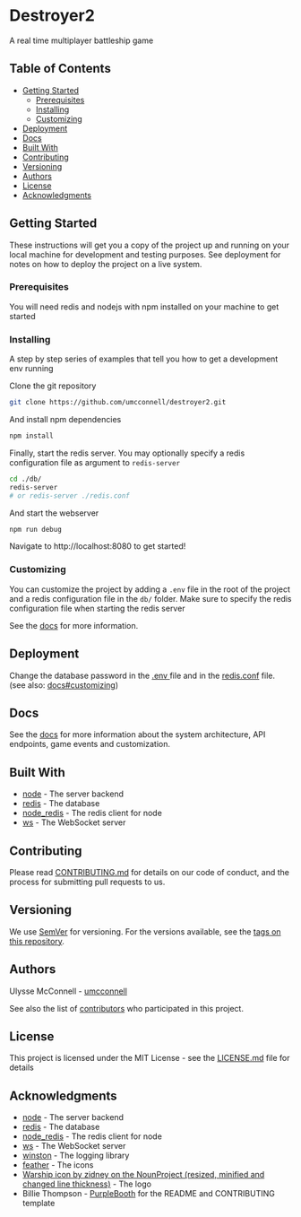 # Destroyer2

A real time multiplayer battleship game

## Table of Contents

-   [Getting Started](#getting-started)
    -   [Prerequisites](#prerequisites)
    -   [Installing](#installing)
    -   [Customizing](#customizing)
-   [Deployment](#deployment)
-   [Docs](#docs)
-   [Built With](#built-with)
-   [Contributing](#contributing)
-   [Versioning](#versioning)
-   [Authors](#authors)
-   [License](#license)
-   [Acknowledgments](#acknowledgments)

## Getting Started

These instructions will get you a copy of the project up and running on your local machine for development and testing purposes. See deployment for notes on how to deploy the project on a live system.

### Prerequisites

You will need redis and nodejs with npm installed on your machine to get started

### Installing

A step by step series of examples that tell you how to get a development env running

Clone the git repository

```bash
git clone https://github.com/umcconnell/destroyer2.git
```

And install npm dependencies

```bash
npm install
```

Finally, start the redis server.
You may optionally specify a redis configuration file as argument to `redis-server`

```bash
cd ./db/
redis-server
# or redis-server ./redis.conf
```

And start the webserver

```bash
npm run debug
```

Navigate to http://localhost:8080 to get started!

### Customizing

You can customize the project by adding a `.env` file in the root of the project and a redis configuration file in the `db/` folder. Make sure to specify the redis configuration file when starting the redis server

See the [docs](/docs/docs.md#customizing) for more information.

## Deployment

Change the database password in the [.env ](.env) file and in the [redis.conf](db/redis.conf) file. (see also: [docs#customizing](/docs/docs.md#customizing))

## Docs

See the [docs](docs/docs.md) for more information about the system architecture, API endpoints, game events and customization.

## Built With

-   [node](https://nodejs.org/) - The server backend
-   [redis](https://redis.io/) - The database
-   [node_redis](https://github.com/NodeRedis/node_redis) - The redis client for node
-   [ws](https://github.com/websockets/ws) - The WebSocket server

## Contributing

Please read [CONTRIBUTING.md](CONTRIBUTING.md) for details on our code of conduct, and the process for submitting pull requests to us.

## Versioning

We use [SemVer](http://semver.org/) for versioning. For the versions available, see the [tags on this repository](https://github.com/umcconnell/destroyer2/tags).

## Authors

Ulysse McConnell - [umcconnell](https://github.com/umcconnell/)

See also the list of [contributors](https://github.com/umcconnell/destroyer2/contributors) who participated in this project.

## License

This project is licensed under the MIT License - see the [LICENSE.md](LICENSE.md) file for details

## Acknowledgments

-   [node](https://nodejs.org/) - The server backend
-   [redis](https://redis.io/) - The database
-   [node_redis](https://github.com/NodeRedis/node_redis) - The redis client for node
-   [ws](https://github.com/websockets/ws) - The WebSocket server
-   [winston](https://github.com/winstonjs/winston) - The logging library
-   [feather](https://github.com/feathericons/feather) - The icons
-   [Warship icon by zidney on the NounProject (resized, minified and changed line thickness)](https://thenounproject.com/term/warship/1597472/) - The logo
-   Billie Thompson - [PurpleBooth](https://github.com/PurpleBooth) for the README and CONTRIBUTING template
